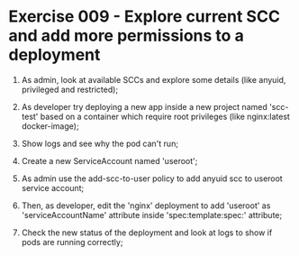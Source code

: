 # Exercise 009 - Explore current SCC and add more permissions to a deployment

1) As admin, look at available SCCs and explore some details (like anyuid,
   privileged and restricted);

2) As developer try deploying a new app inside a new project named 'scc-test'
   based on a container which require root privileges (like nginx:latest
   docker-image);

3) Show logs and see why the pod can't run;

4) Create a new ServiceAccount named 'useroot';

5) As admin use the add-scc-to-user policy to add anyuid scc to useroot service
   account;

6) Then, as developer, edit the 'nginx' deployment to add 'useroot' as
   'serviceAccountName' attribute inside 'spec:template:spec:' attribute;

7) Check the new status of the deployment and look at logs to show if pods are
   running correctly;
